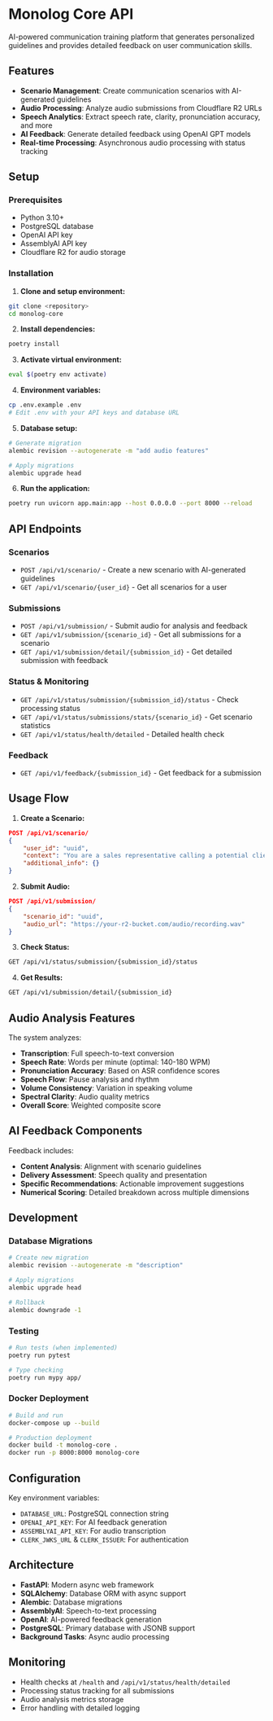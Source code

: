 # Monolog Core API

AI-powered communication training platform that generates personalized guidelines and provides detailed feedback on user communication skills.

## Features

- **Scenario Management**: Create communication scenarios with AI-generated guidelines
- **Audio Processing**: Analyze audio submissions from Cloudflare R2 URLs
- **Speech Analytics**: Extract speech rate, clarity, pronunciation accuracy, and more
- **AI Feedback**: Generate detailed feedback using OpenAI GPT models
- **Real-time Processing**: Asynchronous audio processing with status tracking

## Setup

### Prerequisites

- Python 3.10+
- PostgreSQL database
- OpenAI API key
- AssemblyAI API key
- Cloudflare R2 for audio storage

### Installation

1. **Clone and setup environment:**

```bash
git clone <repository>
cd monolog-core
```

2. **Install dependencies:**

```bash
poetry install
```

3. **Activate virtual environment:**

```bash
eval $(poetry env activate)
```

4. **Environment variables:**

```bash
cp .env.example .env
# Edit .env with your API keys and database URL
```

5. **Database setup:**

```bash
# Generate migration
alembic revision --autogenerate -m "add audio features"

# Apply migrations
alembic upgrade head
```

6. **Run the application:**

```bash
poetry run uvicorn app.main:app --host 0.0.0.0 --port 8000 --reload
```

## API Endpoints

### Scenarios

- `POST /api/v1/scenario/` - Create a new scenario with AI-generated guidelines
- `GET /api/v1/scenario/{user_id}` - Get all scenarios for a user

### Submissions

- `POST /api/v1/submission/` - Submit audio for analysis and feedback
- `GET /api/v1/submission/{scenario_id}` - Get all submissions for a scenario
- `GET /api/v1/submission/detail/{submission_id}` - Get detailed submission with feedback

### Status & Monitoring

- `GET /api/v1/status/submission/{submission_id}/status` - Check processing status
- `GET /api/v1/status/submissions/stats/{scenario_id}` - Get scenario statistics
- `GET /api/v1/status/health/detailed` - Detailed health check

### Feedback

- `GET /api/v1/feedback/{submission_id}` - Get feedback for a submission

## Usage Flow

1. **Create a Scenario:**

```json
POST /api/v1/scenario/
{
    "user_id": "uuid",
    "context": "You are a sales representative calling a potential client to introduce our new software solution...",
    "additional_info": {}
}
```

2. **Submit Audio:**

```json
POST /api/v1/submission/
{
    "scenario_id": "uuid",
    "audio_url": "https://your-r2-bucket.com/audio/recording.wav"
}
```

3. **Check Status:**

```bash
GET /api/v1/status/submission/{submission_id}/status
```

4. **Get Results:**

```bash
GET /api/v1/submission/detail/{submission_id}
```

## Audio Analysis Features

The system analyzes:

- **Transcription**: Full speech-to-text conversion
- **Speech Rate**: Words per minute (optimal: 140-180 WPM)
- **Pronunciation Accuracy**: Based on ASR confidence scores
- **Speech Flow**: Pause analysis and rhythm
- **Volume Consistency**: Variation in speaking volume
- **Spectral Clarity**: Audio quality metrics
- **Overall Score**: Weighted composite score

## AI Feedback Components

Feedback includes:

- **Content Analysis**: Alignment with scenario guidelines
- **Delivery Assessment**: Speech quality and presentation
- **Specific Recommendations**: Actionable improvement suggestions
- **Numerical Scoring**: Detailed breakdown across multiple dimensions

## Development

### Database Migrations

```bash
# Create new migration
alembic revision --autogenerate -m "description"

# Apply migrations
alembic upgrade head

# Rollback
alembic downgrade -1
```

### Testing

```bash
# Run tests (when implemented)
poetry run pytest

# Type checking
poetry run mypy app/
```

### Docker Deployment

```bash
# Build and run
docker-compose up --build

# Production deployment
docker build -t monolog-core .
docker run -p 8000:8000 monolog-core
```

## Configuration

Key environment variables:

- `DATABASE_URL`: PostgreSQL connection string
- `OPENAI_API_KEY`: For AI feedback generation
- `ASSEMBLYAI_API_KEY`: For audio transcription
- `CLERK_JWKS_URL` & `CLERK_ISSUER`: For authentication

## Architecture

- **FastAPI**: Modern async web framework
- **SQLAlchemy**: Database ORM with async support
- **Alembic**: Database migrations
- **AssemblyAI**: Speech-to-text processing
- **OpenAI**: AI-powered feedback generation
- **PostgreSQL**: Primary database with JSONB support
- **Background Tasks**: Async audio processing

## Monitoring

- Health checks at `/health` and `/api/v1/status/health/detailed`
- Processing status tracking for all submissions
- Audio analysis metrics storage
- Error handling with detailed logging
